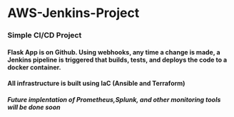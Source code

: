 # AWS-Jenkins-Project

### Simple CI/CD Project

#### Flask App is on Github. Using webhooks, any time a change is made, a Jenkins pipeline is triggered that builds, tests, and deploys the code to a docker container. 

#### All infrastructure is built using IaC (Ansible and Terraform)

##### Future implentation of Prometheus,Splunk, and other monitoring tools will be done soon
